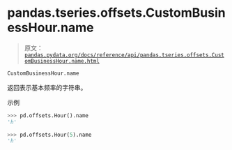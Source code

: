 # pandas.tseries.offsets.CustomBusinessHour.name

> 原文：[`pandas.pydata.org/docs/reference/api/pandas.tseries.offsets.CustomBusinessHour.name.html`](https://pandas.pydata.org/docs/reference/api/pandas.tseries.offsets.CustomBusinessHour.name.html)

```py
CustomBusinessHour.name
```

返回表示基本频率的字符串。

示例

```py
>>> pd.offsets.Hour().name
'h' 
```

```py
>>> pd.offsets.Hour(5).name
'h' 
```
